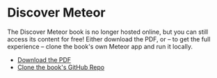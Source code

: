 # Discover Meteor

The Discover Meteor book is no longer hosted online, but you can still access its content for free! Either download the PDF, or – to get the full experience – clone the book's own Meteor app and run it locally. 

- [Download the PDF](/pdf/Discover+Meteor+–+Building+Real-Time+JavaScript+Web+Apps+–+Sacha+Greif+&+Tom+Coleman)
- [Clone the book's GitHub Repo](https://github.com/DiscoverMeteor/DiscoverMeteorBook)